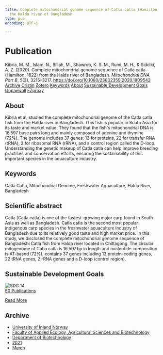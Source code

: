```yaml
---
title: Complete mitochondrial genome sequence of Catla catla (Hamilton, 1822) from
  the Halda river of Bangladesh
type: pub
encoding: UTF-8

---
```

<h1>Publication</h1>
<article id="csl-bib-container-TW5BAGZE" class="csl-bib-container">
  <div class="csl-bib-body"> <div class="csl-entry">Kibria, M. M., Islam, N., Billah, M., Shawrob, K. S. M., Rumi, M. H., &#38; Siddiki, A. Z. (2020). Complete mitochondrial genome sequence of Catla catla (Hamilton, 1822) from the Halda river of Bangladesh. <i>Mitochondrial DNA Part B</i>, <i>5</i>(3), 3215–3217. <a href="https://doi.org/10.1080/23802359.2020.1809542">https://doi.org/10.1080/23802359.2020.1809542</a></div> </div>
  <div class="csl-bib-buttons">
    <a href="#taxonomy-article-TW5BAGZE" alt="archive" class="csl-bib-button">Archive</a>
    <a href="https://app.cristin.no/results/show.jsf?id=1899300" alt="Cristin" class="csl-bib-button">Cristin</a>
    <a href="http://zotero.org/groups/5881554/items/TW5BAGZE" alt="Zotero" class="csl-bib-button">Zotero</a>
    <a href="#keywords-article-TW5BAGZE" alt="keywords" class="csl-bib-button">Keywords</a>
    <a href="#about-article-TW5BAGZE" alt="about_pub" class="csl-bib-button">About</a>
    <a href="#sdg-article-TW5BAGZE" alt="sdg" class="csl-bib-button">Sustainable Development Goals</a>
    <a href="https://www.tandfonline.com/doi/pdf/10.1080/23802359.2020.1809542?needAccess=true" alt="Unpaywall" class="csl-bib-button">Unpaywall</a>
    <a href="https://www.tandfonline.com/doi/pdf/10.1080/23802359.2020.1809542?needAccess=true" alt="EZproxy" class="csl-bib-button">EZproxy</a>
  </div>
  <div id="csl-bib-meta-container-TW5BAGZE"></div>
</article>
<div id="csl-bib-meta-TW5BAGZE" class="csl-bib-meta">
  <article id="about-article-TW5BAGZE" class="about_pub-article">
    <h1>About</h1>
    Kibria et al. studied the complete mitochondrial genome of the Catla catla fish from the Halda river in Bangladesh. This fish is popular in South Asia for its taste and market value. They found that the fish's mitochondrial DNA is 16,597 base pairs long and mainly composed of adenine and thymine (72%). The genome includes 37 genes: 13 for proteins, 22 for transfer RNA (tRNA), 2 for ribosomal RNA (rRNA), and a control region called the D-loop. Understanding the genetic makeup of Catla catla can help improve breeding practices and conservation efforts, ensuring the sustainability of this important species in the aquaculture industry.
  </article>
  <article id="keywords-article-TW5BAGZE" class="keywords-article">
    <h1>Keywords</h1>
    Catla Catla, Mitochondrial Genome, Freshwater Aquaculture, Halda River, Bangladesh
  </article>
  <article id="abstract-article-TW5BAGZE" class="abstract-article">
    <h1>Scientific abstract</h1>
    Catla (Catla catla) is one of the fastest-growing major carp found in South Asia as well as Bangladesh. Catla catla is the second most popular indigenous carp species in the freshwater aquaculture industry of Bangladesh due to its relatively good taste and high market price. In this study, we disclosed the complete mitochondrial genome sequence of Bangladeshi Catla fish from Halda river located in Chittagong. The circular mitogenome of Catla catla is 16,597 bp in length and nucleotide composition is AT-based (72%), contains 37 genes including 13 protein-coding genes, 22 tRNA genes, 2 rRNA genes and a D-loop (control region).
  </article>
  <article id="sdg-article-TW5BAGZE" class="sdg-article">
    <h1>Sustainable Development Goals</h1>
    <div class="sdg-container"><div id="sdg14" class="sdg">
        <img src="{{< params subfolder >}}images/sdg/sdg14_en.png" class="image" alt="SDG 14">
        <div class="sdg-overlay">
          <a href="{{< params subfolder >}}en/archive/?sdg=14#archive" class="sdg-publication-count"><span>50</span> Publications</a>
          <p><a href="https://sdgs.un.org/goals/goal14" class="sdg-read-more">Read More</a></p>
        </div>
      </div></div>
  </article>
  <article id="taxonomy-article-TW5BAGZE" class="taxonomy-article">
    <h1>Archive</h1>
    <ul>
      <li><a href="{{< params subfolder >}}en/archive/?key=3DCRN523">University of Inland Norway</a></li>
      <li><a href="{{< params subfolder >}}en/archive/?key=T77LXH6D">Faculty of Applied Ecology, Agricultural Sciences and Biotechnology</a></li>
      <li><a href="{{< params subfolder >}}en/archive/?key=VL6KDQ85">Department of Biotechnology</a></li>
      <li><a href="{{< params subfolder >}}en/archive/?key=FJH75VJD">2021</a></li>
      <li><a href="{{< params subfolder >}}en/archive/?key=NDBLF2JT">March</a></li>
    </ul>
  </article>
</div>
